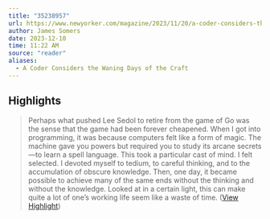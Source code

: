 ```yaml
---
title: "35238957"
url: https://www.newyorker.com/magazine/2023/11/20/a-coder-considers-the-waning-days-of-the-craft
author: James Somers
date: 2023-12-10
time: 11:22 AM
source: "reader"
aliases:
  - A Coder Considers the Waning Days of the Craft
---
```

## Highlights
> Perhaps what pushed Lee Sedol to retire from the game of Go was the sense that the game had been forever cheapened. When I got into programming, it was because computers felt like a form of magic. The machine gave you powers but required you to study its arcane secrets—to learn a spell language. This took a particular cast of mind. I felt selected. I devoted myself to tedium, to careful thinking, and to the accumulation of obscure knowledge. Then, one day, it became possible to achieve many of the same ends without the thinking and without the knowledge. Looked at in a certain light, this can make quite a lot of one’s working life seem like a waste of time. ([View Highlight](https://read.readwise.io/read/01hh7ehvctwjra5vpja301xc7v))